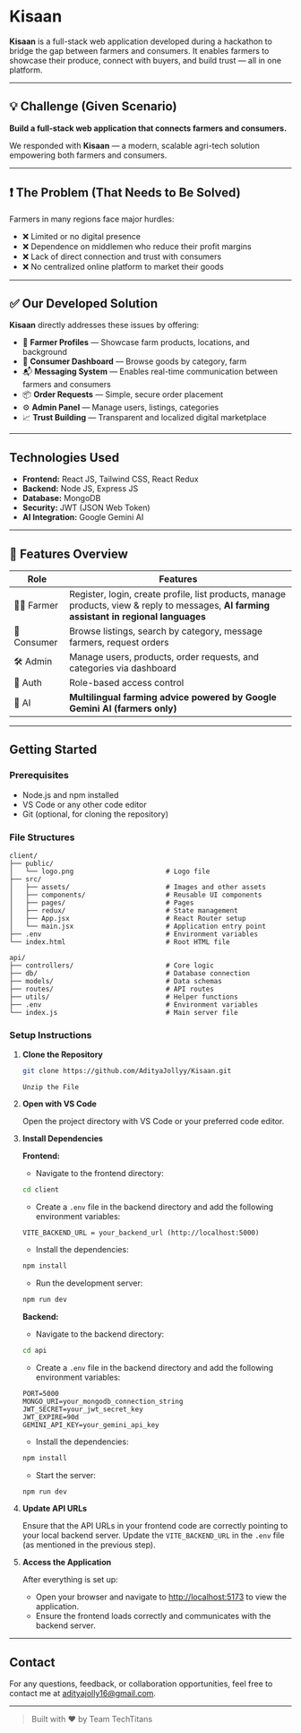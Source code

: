 # Kisaan

**Kisaan** is a full-stack web application developed during a hackathon to bridge the gap between farmers and consumers. It enables farmers to showcase their produce, connect with buyers, and build trust — all in one platform.

---

## 💡 Challenge (Given Scenario)

**Build a full-stack web application that connects farmers and consumers.**

We responded with **Kisaan** — a modern, scalable agri-tech solution empowering both farmers and consumers.

---

## ❗ The Problem (That Needs to Be Solved)

Farmers in many regions face major hurdles:

- ❌ Limited or no digital presence
- ❌ Dependence on middlemen who reduce their profit margins
- ❌ Lack of direct connection and trust with consumers
- ❌ No centralized online platform to market their goods

---

## ✅ Our Developed Solution

**Kisaan** directly addresses these issues by offering:

- 🌾 **Farmer Profiles** — Showcase farm products, locations, and background
- 🛒 **Consumer Dashboard** — Browse goods by category, farm
- 📬 **Messaging System** — Enables real-time communication between farmers and consumers
- 📦 **Order Requests** — Simple, secure order placement
- ⚙️ **Admin Panel** — Manage users, listings, categories
- 📈 **Trust Building** — Transparent and localized digital marketplace

---

## Technologies Used

- **Frontend:** React JS, Tailwind CSS, React Redux
- **Backend:** Node JS, Express JS
- **Database:** MongoDB
- **Security:** JWT (JSON Web Token)
- **AI Integration:** Google Gemini AI

---

## 🧩 Features Overview

| Role        | Features                                                                                                                                  |
| ----------- | ----------------------------------------------------------------------------------------------------------------------------------------- |
| 👨‍🌾 Farmer   | Register, login, create profile, list products, manage products, view & reply to messages, **AI farming assistant in regional languages** |
| 🛒 Consumer | Browse listings, search by category, message farmers, request orders                                                                      |
| 🛠️ Admin    | Manage users, products, order requests, and categories via dashboard                                                                      |
| 🔐 Auth     | Role-based access control                                                                                                                 |
| 🤖 AI       | **Multilingual farming advice powered by Google Gemini AI (farmers only)**                                                                |

---

## Getting Started

### Prerequisites

- Node.js and npm installed
- VS Code or any other code editor
- Git (optional, for cloning the repository)

### File Structures

```plaintext
client/
├── public/
│   └── logo.png                       # Logo file
├── src/
│   ├── assets/                        # Images and other assets
│   ├── components/                    # Reusable UI components
│   ├── pages/                         # Pages
│   ├── redux/                         # State management
│   ├── App.jsx                        # React Router setup
│   └── main.jsx                       # Application entry point
├── .env                               # Environment variables
└── index.html                         # Root HTML file
```

```plaintext
api/
├── controllers/                       # Core logic
├── db/                                # Database connection
├── models/                            # Data schemas
├── routes/                            # API routes
├── utils/                             # Helper functions
├── .env                               # Environment variables
└── index.js                           # Main server file
```

### Setup Instructions

1. **Clone the Repository**

   ```bash
   git clone https://github.com/AdityaJollyy/Kisaan.git
   ```

   `Unzip the File`

2. **Open with VS Code**

   Open the project directory with VS Code or your preferred code editor.

3. **Install Dependencies**

   **Frontend:**

   - Navigate to the frontend directory:

   ```bash
   cd client
   ```

   - Create a `.env` file in the backend directory and add the following environment variables:

   ```env
   VITE_BACKEND_URL = your_backend_url (http://localhost:5000)
   ```

   - Install the dependencies:

   ```bash
   npm install
   ```

   - Run the development server:

   ```bash
   npm run dev
   ```

   **Backend:**

   - Navigate to the backend directory:

   ```bash
   cd api
   ```

   - Create a `.env` file in the backend directory and add the following environment variables:

   ```env
   PORT=5000
   MONGO_URI=your_mongodb_connection_string
   JWT_SECRET=your_jwt_secret_key
   JWT_EXPIRE=90d
   GEMINI_API_KEY=your_gemini_api_key
   ```

   - Install the dependencies:

   ```bash
   npm install
   ```

   - Start the server:

   ```bash
   npm run dev
   ```

4. **Update API URLs**

   Ensure that the API URLs in your frontend code are correctly pointing to your local backend server. Update the `VITE_BACKEND_URL` in the `.env` file (as mentioned in the previous step).

5. **Access the Application**

   After everything is set up:

   - Open your browser and navigate to [http://localhost:5173](http://localhost:5173) to view the application.
   - Ensure the frontend loads correctly and communicates with the backend server.

---

## Contact

For any questions, feedback, or collaboration opportunities, feel free to contact me at [adityajolly16@gmail.com](mailto:adityajolly16@gmail.com).

---

> Built with ❤️ by Team TechTitans
